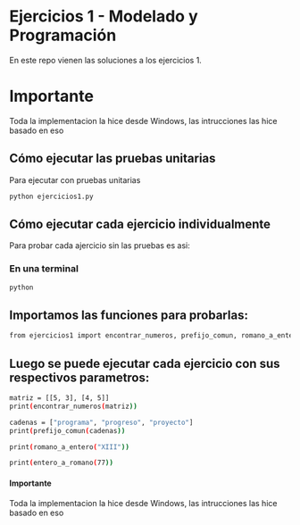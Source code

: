 # Ejercicios 1 - Modelado y Programación

En este repo vienen las soluciones a los ejercicios 1.

# Importante
Toda la implementacion la hice desde Windows, las intrucciones las hice basado en eso

## Cómo ejecutar las pruebas unitarias

Para ejecutar con pruebas unitarias

```bash
python ejercicios1.py
```

##  Cómo ejecutar cada ejercicio individualmente

Para probar cada ajercicio sin las pruebas es asi:

### En una terminal 

```bash
python
```

## Importamos las funciones para probarlas:
```bash
from ejercicios1 import encontrar_numeros, prefijo_comun, romano_a_entero, entero_a_romano
```
## Luego se puede ejecutar cada ejercicio con sus respectivos parametros:
```bash
matriz = [[5, 3], [4, 5]]
print(encontrar_numeros(matriz))
```

```bash
cadenas = ["programa", "progreso", "proyecto"]
print(prefijo_comun(cadenas)) 
```
```bash
print(romano_a_entero("XIII")) 
```
```bash
print(entero_a_romano(77))  
```

#### Importante
Toda la implementacion la hice desde Windows, las intrucciones las hice basado en eso